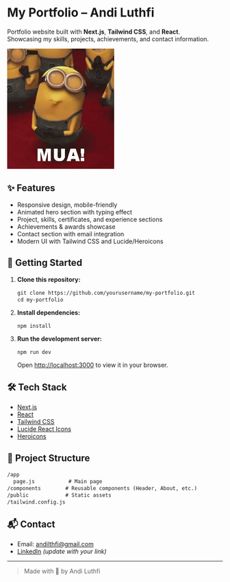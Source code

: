 # My Portfolio – Andi Luthfi

Portfolio website built with **Next.js**, **Tailwind CSS**, and **React**.  
Showcasing my skills, projects, achievements, and contact information.

![alt text](image.png)

## ✨ Features

- Responsive design, mobile-friendly
- Animated hero section with typing effect
- Project, skills, certificates, and experience sections
- Achievements & awards showcase
- Contact section with email integration
- Modern UI with Tailwind CSS and Lucide/Heroicons

## 🚀 Getting Started

1. **Clone this repository:**

   ```
   git clone https://github.com/yourusername/my-portfolio.git
   cd my-portfolio
   ```

2. **Install dependencies:**

   ```
   npm install
   ```

3. **Run the development server:**
   ```
   npm run dev
   ```
   Open [http://localhost:3000](http://localhost:3000) to view it in your browser.

## 🛠️ Tech Stack

- [Next.js](https://nextjs.org/)
- [React](https://react.dev/)
- [Tailwind CSS](https://tailwindcss.com/)
- [Lucide React Icons](https://lucide.dev/)
- [Heroicons](https://heroicons.com/)

## 📁 Project Structure

```
/app
  page.js           # Main page
/components        # Reusable components (Header, About, etc.)
/public            # Static assets
/tailwind.config.js
```

## 📬 Contact

- Email: [andilthfi@gmail.com](mailto:andilthfi@gmail.com)
- [LinkedIn](https://www.linkedin.com/in/yourprofile) _(update with your link)_

---

> Made with 🚬 by Andi Luthfi
